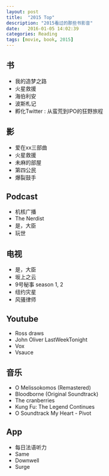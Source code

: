 ```yaml
---
layout: post
title:  "2015 Top"
description: "2015看过的那些书影音"
date:   2016-01-05 14:02:39
categories: Reading
tags: [movie, book, 2015]
---
```


## 书
- 我的造梦之路
- 火星救援
- 海伯利安
- 波斯札记
- 孵化Twitter : 从蛮荒到IPO的狂野旅程

## 影
- 爱在xx三部曲
- 火星救援
- 未麻的部屋
- 第四公民
- 爆裂鼓手

## Podcast
- 机核广播
- The Nerdist
- 是，大臣
- 玩世

## 电视
- 是，大臣
- 坂上之云
- 9号秘事 season 1,  2
- 纽约灾星
- 风骚律师

## Youtube
- Ross draws
- John Oliver LastWeekTonight
- Vox
- Vsauce

## 音乐
- O Melissokomos (Remastered)
- Bloodborne (Original Soundtrack)
- The cranberries
- Kung Fu: The Legend Continues
- O Soundtrack My Heart - Pivot

## App
- 每日法语听力
- Same
- Downwell
- Surge